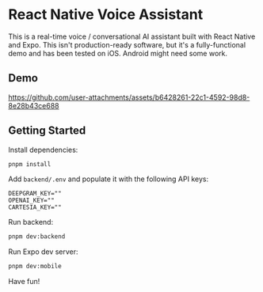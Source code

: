 # React Native Voice Assistant

This is a real-time voice / conversational AI assistant built with React Native and Expo. This isn't production-ready software, but it's a fully-functional demo and has been tested on iOS. Android might need some work.

## Demo

https://github.com/user-attachments/assets/b6428261-22c1-4592-98d8-8e28b43ce688

## Getting Started

Install dependencies:

```sh
pnpm install
```

Add `backend/.env` and populate it with the following API keys:

```
DEEPGRAM_KEY=""
OPENAI_KEY=""
CARTESIA_KEY=""
```

Run backend:

```sh
pnpm dev:backend
```

Run Expo dev server:

```sh
pnpm dev:mobile
```

Have fun!
